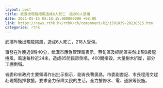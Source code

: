 ```yaml
---
layout: post
title: 武漢出現龍捲風造成6人死亡　逾200人受傷
date: 2021-05-15 08:18:15.000000000 +08:00
link: https://news.rthk.hk/rthk/ch/component/k2/1591039-20210515.htm
categories: rthk
---
```


武漢昨晚出現龍捲風，造成6人死亡，218人受傷。

事發在昨晚近8時40分，武漢市應急管理局表示，蔡甸區及經開區突然出現9級龍捲風，風速每秒近24米，造成85間民房倒塌，400間損毀，大量樹木折斷，部分工棚倒塌。

省委和省政府主要領導作出批示指示，副省長曹廣晶，市委副書記、市長程用文趕赴現場指揮救援，要求全力保障災民的生活，全力搶修水、電、通訊等設施。
